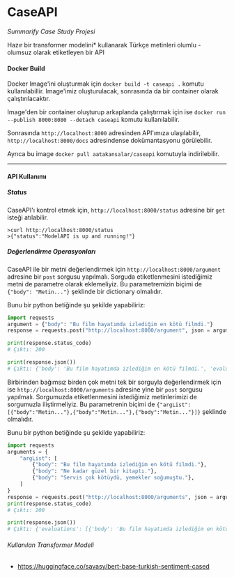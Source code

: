 # CaseAPI

*Summarify Case Study Projesi*

Hazır bir transformer modelini* kullanarak Türkçe metinleri olumlu - olumsuz
olarak etiketleyen bir API 

#### Docker Build 
Docker Image'ini oluşturmak için `docker build -t caseapi .` komutu kullanılabillir. Image'imiz oluşturulacak, sonrasında da bir container olarak çalıştırılacaktır.

Image'den bir container oluşturup arkaplanda çalıştırmak için ise
`docker run --publish 8000:8080 --detach caseapi` komutu kullanılabilir.  

Sonrasında `http://localhost:8000` adresinden API'ımıza ulaşılabilir, `http://localhost:8000/docs` adresindense dokümantasyonu görülebilir.  

Ayrıca bu image `docker pull aatakansalar/caseapi` komutuyla indirilebilir.  


---
#### API Kullanımı

##### Status
CaseAPI'ı kontrol etmek için, `http://localhost:8000/status` adresine
bir `get` isteği atılabilir. 

```shell
>curl http://localhost:8000/status
>{"status":"ModelAPI is up and running!"}
```

##### Değerlendirme Operasyonları
CaseAPI ile bir metni değerlendirmek için `http://localhost:8000/argument`
adresine bir `post` sorgusu yapılmalı. Sorguda etiketlenmesini istediğimiz
metni de parametre olarak eklemeliyiz. Bu parametremizin biçimi de `{"body": "Metin..."}` 
şeklinde bir dictionary olmalıdır.

Bunu bir python betiğinde şu şekilde yapabiliriz:
```` python
import requests
argument = {"body": "Bu film hayatımda izlediğim en kötü filmdi."}
response = requests.post("http://localhost:8000/argument", json = argument)

print(response.status_code) 
# Çıktı: 200

print(response.json()) 
# Çıktı: {'body': 'Bu film hayatımda izlediğim en kötü filmdi.', 'evaluation': {'label': 'negative', 'score': 0.9983533024787903}}
````

Birbirinden bağımsız birden çok metni tek bir sorguyla değerlendirmek için ise 
`http://localhost:8000/arguments` adresine yine bir `post` sorgusu yapılmalı. Sorgumuzda 
etiketlenmesini istediğimiz metinlerimizi de sorgumuzla iliştirmeliyiz. Bu parametrenin biçimi de
`{"argList": [{"body":"Metin..."},{"body":"Metin..."},{"body":"Metin..."}]}` şeklinde 
olmalıdır.

Bunu bir python betiğinde şu şekilde yapabiliriz:

```` python
import requests
arguments = {
    "argList": [
        {"body": "Bu film hayatımda izlediğim en kötü filmdi."},
        {"body": "Ne kadar güzel bir kitaptı."},
        {"body": "Servis çok kötüydü, yemekler soğumuştu."},
    ]
}
response = requests.post("http://localhost:8000/arguments", json = arguments)
print(response.status_code)
# Çıktı: 200

print(response.json())
# Çıktı: {'evaluations': [{'body': 'Bu film hayatımda izlediğim en kötü filmdi.', 'evaluation': {'label': 'negative', 'score': 0.9983533024787903}}, {'body': 'Ne kadar güzel bir kitaptı.', 'evaluation': {'label': 'positive', 'score': 0.9754379391670227}}, {'body': 'Servis çok kötüydü, yemekler soğumuştu.', 'evaluation': {'label': 'negative', 'score': 0.9993332028388977}}]}
````  

###### Kullanılan Transformer Modeli
- https://huggingface.co/savasy/bert-base-turkish-sentiment-cased
